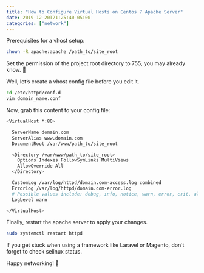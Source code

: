 ```yaml
---
title: "How to Configure Virtual Hosts on Centos 7 Apache Server"
date: 2019-12-20T21:25:40-05:00
categories: ["network"]
---
```


Prerequisites for a vhost setup:

```bash
chown -R apache:apache /path_to/site_root
```

Set the permission of the project root directory to 755, you may already know. 🙂

Well, let’s create a vhost config file before you edit it.

```bash
cd /etc/httpd/conf.d
vim domain_name.conf
```

Now, grab this content to your config file:

```bash
<VirtualHost *:80>

  ServerName domain.com
  ServerAlias www.domain.com
  DocumentRoot /var/www/path_to/site_root

  <Directory /var/www/path_to/site_root>
    Options Indexes FollowSymLinks MultiViews
    AllowOverride All
  </Directory>

  CustomLog /var/log/httpd/domain.com-access.log combined
  ErrorLog /var/log/httpd/domain.com-error.log
  # Possible values include: debug, info, notice, warn, error, crit, alert, emerg.
  LogLevel warn

</VirtualHost>
```

Finally, restart the apache server to apply your changes.

```bash
sudo systemctl restart httpd
```

If you get stuck when using a framework like Laravel or Magento, don’t forget to check selinux status.

Happy networking! 🙂
